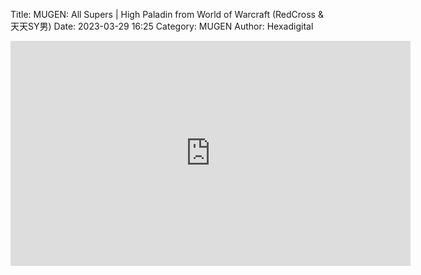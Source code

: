 Title: MUGEN: All Supers | High Paladin from World of Warcraft (RedCross & 天天SY男)
Date: 2023-03-29 16:25
Category: MUGEN
Author: Hexadigital

<center><iframe src="https://www.youtube.com/embed/6ArGQNbeZ5o?feature=oembed" allow="accelerometer; autoplay; encrypted-media; gyroscope; picture-in-picture" width="640" height="360" frameborder="0"></iframe>

